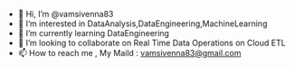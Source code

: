 - 👋 Hi, I’m @vamsivenna83
- 👀 I’m interested in DataAnalysis,DataEngineering,MachineLearning
- 🌱 I’m currently learning DataEngineering
- 💞️ I’m looking to collaborate on Real Time Data Operations on Cloud ETL
- 📫 How to reach me , My Maild : vamsivenna83@gmail.com
<!---
vamsivenna83/vamsivenna83 is a ✨ special ✨ repository because its `README.md` (this file) appears on your GitHub profile.
You can click the Preview link to take a look at your changes.
--->
